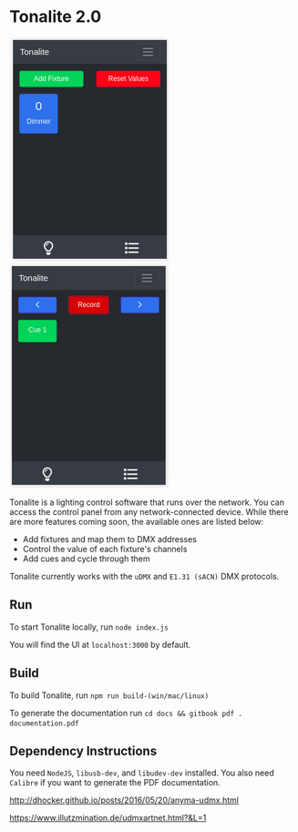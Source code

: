 # Tonalite 2.0

![Tonalite fixtures](docs/images/fixture_added.png)
![Tonalite cues](docs/images/cue_recorded.png)

Tonalite is a lighting control software that runs over the network. You can access the control panel from any network-connected device. While there are more features coming soon, the available ones are listed below:

- Add fixtures and map them to DMX addresses
- Control the value of each fixture's channels
- Add cues and cycle through them

Tonalite currently works with the `uDMX` and `E1.31 (sACN)` DMX protocols.

## Run

To start Tonalite locally, run `node index.js`

You will find the UI at `localhost:3000` by default.

## Build

To build Tonalite, run `npm run build-(win/mac/linux)`

To generate the documentation run `cd docs && gitbook pdf . documentation.pdf`

## Dependency Instructions

You need `NodeJS`, `libusb-dev`, and `libudev-dev` installed. You also need `Calibre` if you want to generate the PDF documentation.

http://dhocker.github.io/posts/2016/05/20/anyma-udmx.html

https://www.illutzmination.de/udmxartnet.html?&L=1